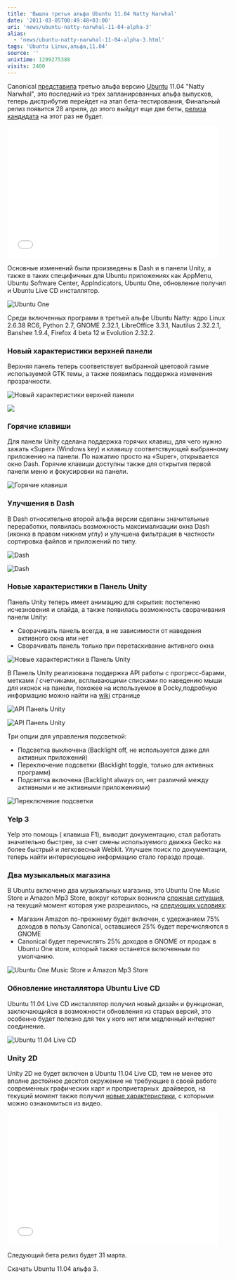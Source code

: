 ```yaml
---
title: 'Вышла третья альфа Ubuntu 11.04 Natty Narwhal'
date: '2011-03-05T00:49:48+03:00'
uri: 'news/ubuntu-natty-narwhal-11-04-alpha-3'
alias: 
  - 'news/ubuntu-natty-narwhal-11-04-alpha-3.html'
tags: 'Ubuntu Linux,альфа,11.04'
source: ''
unixtime: 1299275388
visits: 2400
---
```

Canonical [представила](http://www.ubuntu.com/testing/natty/alpha3) третью альфа версию [Ubuntu](ubuntu) 11.04 "Natty Narwhal", это последний из трех запланированных альфа выпусков, теперь дистрибутив перейдет на этап бета-тестирования, Финальный релиз появится 28 апреля, до этого выйдут еще две беты, [релиза кандидата](news/ubuntu-11-04-to-drop-release-candidate-get-beta-2) на этот раз не будет.

<iframe title="YouTube video player" width="480" height="300" src="//www.youtube.com/embed/imR3QzwLlDg" frameborder="0" allowfullscreen=""></iframe>

Основные изменений были произведены в Dash и в панели Unity, а также в таких специфичных для Ubuntu приложениях как AppMenu, Ubuntu Software Center, AppIndicators, Ubuntu One, обновление получил и Ubuntu Live CD инсталлятор.

![Ubuntu One](img/2011/03/05/00-00/one.jpg)

Среди включенных программ в третьей альфе Ubuntu Natty: ядро Linux 2.6.38 RC6, Python 2.7, GNOME 2.32.1, LibreOffice 3.3.1, Nautilus 2.32.2.1, Banshee 1.9.4, Firefox 4 beta 12 и Evolution 2.32.2.

### Новый характеристики верхней панели

Верхняя панель теперь соответствует выбранной цветовой гамме используемой GTK темы, а также появилась поддержка изменения прозрачности.

![Новый характеристики верхней панели](img/2011/03/05/00-00/44.jpg)

![](img/2011/03/05/00-00/trans.jpg)

### Горячие клавиши

Для панели Unity сделана поддержка горячих клавиш, для чего нужно зажать «Super» (Windows key) и клавишу соответствующей выбранному приложению на панели. По нажатию просто на «Super», открывается окно Dash. Горячие клавиши доступны также для открытия первой панели меню и фокусировки на панели.

![Горячие клавиши](img/2011/03/05/00-00/key.jpg)

### Улучшения в Dash

В Dash относительно второй альфа версии сделаны значительные переработки, появилась возможность максимализации окна Dash (иконка в правом нижнем углу) и улучшена фильтрация в частности сортировка файлов и приложений по типу.

![Dash](img/2011/03/05/00-00/dash.jpg)

![Dash](img/2011/03/05/00-00/filter.jpg)

### Новые характеристики в Панель Unity

Панель Unity теперь имеет анимацию для скрытия: постепенно исчезновения и слайда, а также появилась возможность сворачивания панели Unity:

*   Сворачивать панель всегда, в не зависимости от наведения активного окна или нет
*   Сворачивать панель только при перетаскивание активного окна

![Новые характеристики в Панель Unity](img/2011/03/05/00-00/hide.jpg)

В Панель Unity реализована поддержка API работы с прогресс-барами, метками / счетчиками, всплывающими списками по наведению мыши для иконок на панели, похожее на используемое в Docky,подробную информацию можно найти на [wiki](https://wiki.ubuntu.com/Unity/LauncherAPI) странице

![API Панель Unity](img/2011/03/05/00-00/unityapi.jpg)

![API Панель Unity](img/2011/03/05/00-00/quicklilst-static-entry.jpg)

Три опции для управления подсветкой:

*   Подсветка выключена (Backlight off, не используется даже для активных приложений)
*   Переключение подсветки (Backlight toggle, только для активных программ)
*   Подсветка включена (Backlight always on, нет различий между активными и не активными приложениями)

![Переключение подсветки](img/2011/03/05/00-00/bacaklightoff.jpg)

### Yelp 3

Yelp это помощь ( клавиша F1), выводит документацию, стал работать значительно быстрее, за счет смены используемого движка Gecko на более быстрый и легковесный Webkit. Улучшен поиск по документации, теперь найти интересующею информацию стало гораздо проще.

### Два музыкальных магазина

В Ubuntu включено два музыкальных магазина, это Ubuntu One Music Store и Amazon Mp3 Store, вокруг которых возникла [сложная ситуация](news/banshee-ubuntu-music-store-ubuntu-11-04), на текущий момент которая уже разрешилась, на [следующих условиях](news/canonicals-new-plan-banshee):

*   Магазин Amazon по-прежнему будет включен, с удержанием 75% доходов в пользу Canonical, оставшиеся 25% будет перечисляются в GNOME
*   Canonical будет перечислять 25% доходов в GNOME от продаж в Ubuntu One store, который также останется включенным по умолчанию.

![Ubuntu One Music Store и Amazon Mp3 Store](img/2011/03/05/00-00/banshee-music-stores.jpg)

### Обновление инсталлятора Ubuntu Live CD

Ubuntu 11.04 Live CD инсталлятор получил новый дизайн и функционал, заключающийся в возможности обновления из старых версий, это особенно будет полезно для тех у кого нет или медленный интернет соединение.

![Ubuntu 11.04 Live CD](img/2011/03/05/00-00/ubuntu11.jpg)

### Unity 2D

Unity 2D не будет включен в Ubuntu 11.04 Live CD, тем не менее это вполне достойное десктоп окружение не требующие в своей работе современных графических карт и проприетарных  драйверов, на текущий момент также получил [новые характеристики](news/new-unity-2d-design-way-video), с которыми можно ознакомиться из видео.

<iframe title="YouTube video player" width="480" height="300" src="//www.youtube.com/embed/K3jm7xM8kv4" frameborder="0" allowfullscreen=""></iframe>

Следующий бета релиз будет 31 марта.

Скачать Ubuntu 11.04 альфа 3.
